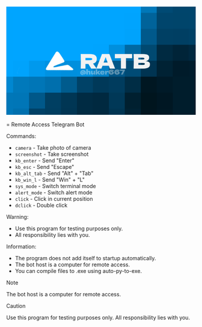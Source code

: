 ![Banner](banner.png)
 
 = Remote Access Telegram Bot

Commands:
- `camera` - Take photo of camera
- `screenshot` - Take screenshot
- `kb_enter` - Send "Enter"
- `kb_esc` - Send "Escape"
- `kb_alt_tab` - Send "Alt" + "Tab"
- `kb_win_l` - Send "Win" + "L"
- `sys_mode` - Switch terminal mode
- `alert_mode` - Switch alert mode
- `click` - Click in current position
- `dclick` - Double click

Warning:
- Use this program for testing purposes only.
- All responsibility lies with you.

Information:
- The program does not add itself to startup automatically.
- The bot host is a computer for remote access.
- You can compile files to .exe using auto-py-to-exe.
> [!NOTE]
> The bot host is a computer for remote access.

> [!CAUTION]
> Use this program for testing purposes only.
All responsibility lies with you.
